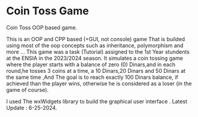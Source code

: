 # Coin Toss Game
Coin Toss OOP based game.

This is an OOP and CPP based (+GUI, not console) game That is builded using most of the oop concepts such as inheritance, polymorphism and more ...
This game was a task (Tutorial) assigned to the 1st Year stundents at the ENSIA in the 2023/2024 season.
It simulates a coin tossing game where the player starts with a balance of zero (0) Dinars,and in each round,he tosses 3 coins at a time, a 10 Dinars,20 Dinars and 50 Dinars at the same time ,And The goal is to reach exactly 100 Dinars balance, if achieved than the player wins, otherwise he is considered as a loser (in the game of course).

I used The wxWidgets library to build the graphical user interface .
Latest Update : 6-25-2024.
